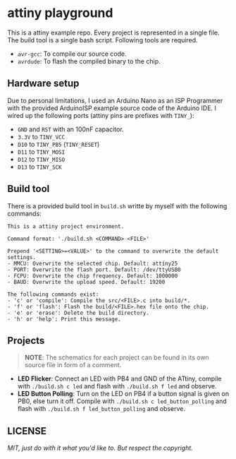 # attiny playground

This is a attiny example repo. Every project is represented in a single file. The build tool is a single bash script. Following tools are required.

- `avr-gcc`: To compile our source code.
- `avrdude`: To flash the compiled binary to the chip.

## Hardware setup

Due to personal limitations, I used an Arduino Nano as an ISP Programmer with the provided ArduinoISP example source code of the Arduino IDE. I wired up the following ports (attiny pins are prefixes with `TINY_`):

- `GND` and `RST` with an 100nF capacitor.
- `3.3V` to `TINY_VCC`
- `D10` to `TINY_PB5` (`TINY_RESET`)
- `D11` to `TINY_MOSI`
- `D12` to `TINY_MISO`
- `D13` to `TINY_SCK`

## Build tool

There is a provided build tool in `build.sh` writte by myself with the following commands:

```
This is a attiny project environment.

Command format: './build.sh <COMMAND> <FILE>'

Prepend '<SETTING>=<VALUE>' to the command to overwrite the default settings.
- MMCU: Overwrite the selected chip. Default: attiny25
- PORT: Overwrite the flash port. Default: /dev/ttyUSB0
- FCPU: Overwrite the chip frequency. Default: 1000000
- BAUD: Overwrite the upload speed. Default: 19200

The following commands exist:
- 'c' or 'compile': Compile the src/<FILE>.c into build/*.
- 'f' or 'flash': Flash the build/<FILE>.hex file onto the chip.
- 'e' or 'erase': Delete the build directory.
- 'h' or 'help': Print this message.
```

## Projects

> **NOTE**: The schematics for each project can be found in its own source file in form of a comment.

- **LED Flicker**: Connect an LED with PB4 and GND of the ATtiny, compile with `./build.sh c led` and flash with `./build.sh f led` and observe.
- **LED Button Polling**: Turn on the LED on PB4 if a button signal is given on PB0, else turn it off. Compile with `./build.sh c led_button_polling` and flash with `./build.sh f led_button_polling` and observe.

## LICENSE

_MIT, just do with it what you'd like to. But respect the copyright._